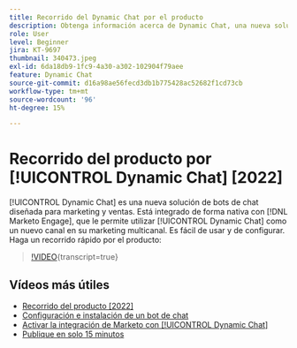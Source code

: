 ```yaml
---
title: Recorrido del Dynamic Chat por el producto
description: Obtenga información acerca de Dynamic Chat, una nueva solución de bots de chat diseñada para el marketing y las ventas desde Adobe.
role: User
level: Beginner
jira: KT-9697
thumbnail: 340473.jpeg
exl-id: 6da18db9-1fc9-4a30-a302-102904f79aee
feature: Dynamic Chat
source-git-commit: d16a98ae56fecd3db1b775428ac52682f1cd73cb
workflow-type: tm+mt
source-wordcount: '96'
ht-degree: 15%

---
```


# Recorrido del producto por [!UICONTROL Dynamic Chat] [2022]

[!UICONTROL Dynamic Chat]  es una nueva solución de bots de chat diseñada para marketing y ventas. Está integrado de forma nativa con [!DNL Marketo Engage], que le permite utilizar [!UICONTROL Dynamic Chat]  como un nuevo canal en su marketing multicanal. Es fácil de usar y de configurar. Haga un recorrido rápido por el producto:

>[!VIDEO](https://video.tv.adobe.com/v/340473/?quality=12&learn=on){transcript=true}

## Vídeos más útiles

* [Recorrido del producto [2022]](product-tour-2022.md)
* [Configuración e instalación de un bot de chat](setup.md)
* [Activar la integración de Marketo con [!UICONTROL Dynamic Chat]](marketo-integration.md)
* [Publique en solo 15 minutos](go-live-in-15-minutes.md)
